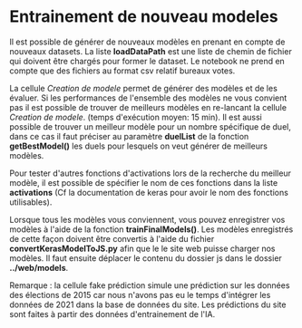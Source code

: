 # Entrainement de nouveau modeles

Il est possible de générer de nouveaux modèles en prenant en compte de nouveaux datasets. 
La liste **loadDataPath** est une liste de chemin de fichier qui doivent être chargés pour former le dataset.
Le notebook ne prend en compte que des fichiers au format csv relatif bureaux votes.

La cellule *Creation de modele* permet de générer des modèles et de les évaluer. Si les performances de l'ensemble des modèles ne vous convient pas il est possible de trouver de meilleurs modèles en re-lancant la cellule *Creation de modele*.  (temps d'exécution moyen: 15 min). Il est aussi possible de trouver un meilleur modèle pour un nombre spécifique de duel, dans ce cas il faut préciser au paramètre **duelList** de la fonction **getBestModel()** les duels pour lesquels on veut générer de meilleurs modèles. 

Pour tester d'autres fonctions d'activations lors de la recherche du meilleur modèle, il est possible de spécifier le nom de ces fonctions dans la liste **activations** (Cf la documentation de keras pour avoir le nom des fonctions utilisables).

Lorsque tous les modèles vous conviennent, vous pouvez enregistrer vos modèles à l'aide de la fonction **trainFinalModels()**.
Les modèles enregistrés de cette façon doivent être convertis à l'aide du fichier **convertKerasModelToJS.py** afin que le le site web puisse charger nos modèles. Il faut ensuite déplacer le contenu du dossier js dans le dossier **../web/models**.


Remarque : la cellule fake prédiction simule une prédiction sur les données des élections de 2015 car nous n'avons pas eu le temps d'intégrer les données de 2021 dans la base de données du site. Les prédictions du site sont faites à partir des données d'entrainement de l'IA.